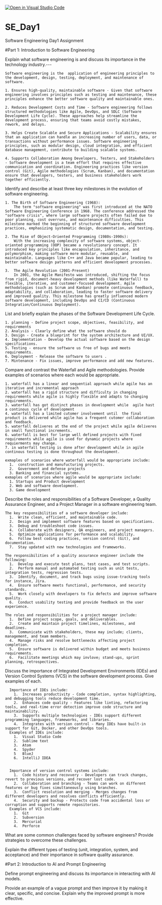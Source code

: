 [![Open in Visual Studio Code](https://classroom.github.com/assets/open-in-vscode-2e0aaae1b6195c2367325f4f02e2d04e9abb55f0b24a779b69b11b9e10269abc.svg)](https://classroom.github.com/online_ide?assignment_repo_id=18342452&assignment_repo_type=AssignmentRepo)
# SE_Day1
Software Engineering Day1 Assignment

#Part 1: Introduction to Software Engineering

Explain what software engineering is and discuss its importance in the technology industry.---  
  
    Software engineering is the  application of engineering principles to the development, design, testing, deployment, and maintenance of software.
  
    1. Ensures high-quality, maintainable software - Given that software engineering involves principles such as testing and maintenance, these principles enhance the better software quality and maintainable ones.
  
    2. Reduces Development Costs and Time - Software engineering follows structured methodologies like Agile, DevOps, and SDLC (Software Development Life Cycle). These approaches help streamline the development process, ensuring that teams avoid costly mistakes, rework, and delays.
  
    3. Helps Create Scalable and Secure Applications - Scalability ensures that an application can handle an increasing number of users, data, or transactions without performance issues. Software engineering principles, such as modular design, cloud integration, and efficient database management, contribute to building scalable systems. 
  
    4. Supports Collaboration Among Developers, Testers, and Stakeholders - Software development is a team effort that requires effective communication and coordination. Engineering practices like version control (Git), Agile methodologies (Scrum, Kanban), and documentation ensure that developers, testers, and business stakeholders work together efficiently. 
  
Identify and describe at least three key milestones in the evolution of software engineering.

    1. The Birth of Software Engineering (1968):
        The term "software engineering" was first introduced at the NATO Software Engineering Conference in 1968. The conference addressed the "software crisis", where large software projects often failed due to poor planning, cost overruns, and maintenance difficulties. This milestone marked the beginning of structured software development practices, emphasizing systematic design, documentation, and testing.

    2. The Rise of Object-Oriented Programming (1980s-1990s):
        With the increasing complexity of software systems, object-oriented programming (OOP) became a revolutionary concept. It introduced key principles like encapsulation, inheritance, and polymorphism, making software more modular, reusable, and maintainable. Languages like C++ and Java became popular, leading to better software design patterns and efficient development processes.

    3.  The Agile Revolution (2001-Present)
        In 2001, the Agile Manifesto was introduced, shifting the focus from rigid, document-heavy development methods (like Waterfall) to flexible, iterative, and customer-focused development. Agile methodologies (such as Scrum and Kanban) promote continuous feedback, adaptability, and collaboration, leading to faster software delivery and improved quality. This milestone has greatly influenced modern software development, including DevOps and CI/CD (Continuous Integration/Continuous Deployment).

List and briefly explain the phases of the Software Development Life Cycle.

    1. planning - Define project scope, objectives, feasibility, and requirements
    2. Analysis - Clearly define what the software should do
    3. Design - Create a blueprint for the system architecture and UI/UX.
    4. Implementation - Develop the actual software based on the design specifications.
    5. Testing - ensure the software us free of bugs and meets requirements.
    6. Deployment - Release the software to users .
    7. Mintenance - Fix issues, improve performance and add new features.
    
Compare and contrast the Waterfall and Agile methodologies. Provide examples of scenarios where each would be appropriate.


    1. waterfall has a linear and sequential approach while agile has an iterative and incremental approach
    2. waterfall has a rigid structure and difficulty in changing requirements while agile is highly flexible and adapts to changing requirements.
    3. waterfall has got distinct phases in development while  agile hast a continous cycle of development
    4. waterfall has a limited cutomer involvement until  the final product is delivered while agile has a frequent cutomer collaboration and feedback.
    5. waterfall deliveres at the end of the project while agile deliveres in small functional increments.
    6. waterfall is best for large well defined projects with fixed requirements while agile is used for dynamic projects where requierments may change.
    7. in waterfall testing is done after development while in agile continous testing is done throughout the development.

    exmaples of scenarios where waterfall would be appropriate include:
      1.  construction and manufucturing projects.
      2.  Government and defense projects
      3. Banking and financial systems.
    exmaples of scenarios where agile would be appropriate include:
      1. Startups and Product development
      2. Web and software development.
      3. Game development

Describe the roles and responsibilities of a Software Developer, a Quality Assurance Engineer, and a Project Manager in a software engineering team.

    The key responsibilities of a software developer include:
      1.  Write clean, efficient, and maintainable code.
      2.  Design and implement software features based on specifications.
      3.  Debug and troubleshoot code issues.
      4.  Collaborate with designers, QA engineers, and project managers.
      5.  Optimize applications for performance and scalability.
      6.  Follow best coding practices, version control (Git), and documentation.
      7.  Stay updated with new technologies and frameworks.

    The responsibilities of a quality assurance engineer include the following:
      1.  Develop and execute test plans, test cases, and test scripts.
      2.  Perform manual and automated testing such as unit tests, integration tests, regression tests.
      3.  Identify, document, and track bugs using issue-tracking tools for instance, Jira.
      4.  Ensure software meets functional, performance, and security standards.
      5.  Work closely with developers to fix defects and improve software quality.
      6.  Conduct usability testing and provide feedback on the user experience.

    The roles and responsibilities for a project manager include:
      1.  Define project scope, goals, and deliverables.
      2.  Create and maintain project timelines, milestones, and deadlines.
      3.  Communicate with stakeholders, these may include; clients, management, and team members.
      4.  Manage risks and resolve bottlenecks affecting project completion.
      5.  Ensure software is delivered within budget and meets business requirements.
      6.  Facilitate meetings which may invlove; stand-ups, sprint planning, retrospectives.


Discuss the importance of Integrated Development Environments (IDEs) and Version Control Systems (VCS) in the software development process. Give examples of each.

      Importance of IDEs include:
        1.  Increases productivity - Code completion, syntax highlighting, and debugging tools reduce development time.
        2.  Enhances code quality - Features like linting, refactoring tools, and real-time error detection improve code structure and maintainability.
        3.  Supports multiple technologies - IDEs support different programming languages, frameworks, and libraries.
        4.  Integrates with version control - Many IDEs have built-in support for Git, Docker, and other DevOps tools.
      Examples of IDEs include:
        1.  Visual Studio Code
        2.  Sublime text
        3.  Atom
        4.  Spyder
        5   BlueJ
        6.  IntelliJ IDEA


      Importance of version control systems include:
        1.  Code history and recovvery - Developers can track changes, revert to previous versions, and recover lost code.
        2.  Collaboration and branching - Teams can work on different features or bug fixes simultaneously using branches.
        3.  Conflict resolution and merging - Merges changes from different developers and resolves conflicts efficiently.
        4.  Security and backup - Protects code from accidental loss or corruption and supports remote repositories.
      Examples of VCS include:
        1.  Git
        2.  Subversion
        3.  Mercurial
        4.  Perforce
        

What are some common challenges faced by software engineers? Provide strategies to overcome these challenges.


Explain the different types of testing (unit, integration, system, and acceptance) and their importance in software quality assurance.


#Part 2: Introduction to AI and Prompt Engineering


Define prompt engineering and discuss its importance in interacting with AI models.


Provide an example of a vague prompt and then improve it by making it clear, specific, and concise. Explain why the improved prompt is more effective.

